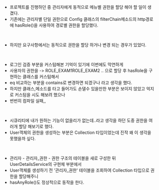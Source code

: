 * 프로젝트를 진행하던 중 관리자에게 동적으로 메뉴별 권한을 할당 해야 할 일이 생겼다.
* 기존에는 관리자별 단일 권한으로 Config 클래스의 filterChain메소드의 http경로에 hasRole()을 사용하여 경로별 권한을 할당했다.
  
<br>

* 하지만 요구사항에서는 동적으로 권한을 할당 하거나 변경 되는 경우가 있었다.
  
<br>

* 로그인 검증 부분을 커스텀해본 기억이 있기에 이번에도 막연하게
* 사용자의 권한을 -> ROLE_EXAM1ROLE_EXAM2 .. 으로 할당 후 hasRole을 구현하는 클래스를 커스텀해서
* eq 비교하는 부분을 contains로 변경하면 되겠구나 라고 생각을 했다.
* 하지만 클래스,메소드를 타고 들어가도 손댈수 있을만한 부분은 보이지 않았고 억지로 커스텀을 시도 해보려 했으나
* 번번히 컴파일 실패,,
  
<br>

* 시큐리티에 내가 원하는 기능이 없을리가 없는데..라고 생각을 하던 도중 권한을 여러개 할당 해보기로 했다.
* User객체의 권한을 생성하는 부분은 Collection 타입이었는데 진작 왜 이 생각을 못했을까 싶다.

<br>

* 관리자 - 관리자_권한 - 권한 구조의 테이블을 새로 구성한 뒤 UserDetailsService의 구현체 부분에서
* User객체를 생성하기 전 '관리자_권한' 테이블을 조회하여 Collection 타입으로 권한을 할당해주니
* hasAnyRole()도 정상적으로 동작을 한다.

